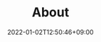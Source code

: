 ---
title: About
date: 2022-01-02T12:50:46+09:00
description: Throdo Proudfoot about page
type: about
---